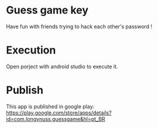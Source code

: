 # Guess game key

Have fun with friends trying to hack each other's password !

# Execution

Open porject with android studio to execute it.

# Publish

This app is published in google play: https://play.google.com/store/apps/details?id=com.longynuss.guessgame&hl=pt_BR